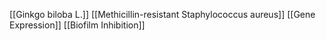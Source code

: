 [[Ginkgo biloba L.]]
[[Methicillin-resistant Staphylococcus aureus]]
[[Gene Expression]]
[[Biofilm Inhibition]]
